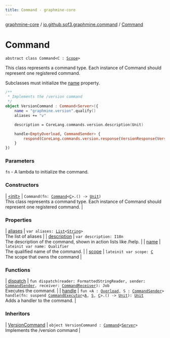 ```yaml
---
title: Command - graphmine-core
---
```


[graphmine-core](../../index.html) / [io.github.sof3.graphmine.command](../index.html) / [Command](./index.html)

# Command

`abstract class Command<C : `[`Scope`](../../io.github.sof3.graphmine.scope/-scope/index.html)`>`

This class represents a command type. Each instance of Command should represent one registered command.

Subclasses must initialize the [name](name.html) property.

``` kotlin
/**
 * Implements the /version command
 */
object VersionCommand : Command<Server>({
	name = "graphmine.version".qualify()
	aliases += "v"

	description = CoreLang.commands.version.description(Unit)

	handle<EmptyOverload, CommandSender> {
		respond(CoreLang.commands.version.response(VersionResponse(VersionInfo.VERSION)))
	}
})
```

### Parameters

`fn` - A lambda to initialize the command.

### Constructors

| [&lt;init&gt;](-init-.html) | `Command(fn: `[`Command`](./index.html)`<`[`C`](index.html#C)`>.() -> `[`Unit`](https://kotlinlang.org/api/latest/jvm/stdlib/kotlin/-unit/index.html)`)`<br>This class represents a command type. Each instance of Command should represent one registered command. |

### Properties

| [aliases](aliases.html) | `var aliases: `[`List`](https://kotlinlang.org/api/latest/jvm/stdlib/kotlin.collections/-list/index.html)`<`[`String`](https://kotlinlang.org/api/latest/jvm/stdlib/kotlin/-string/index.html)`>`<br>The list of aliases |
| [description](description.html) | `var description: I18n`<br>The description of the command, shown in action lists like /help. |
| [name](name.html) | `lateinit var name: Qualifier`<br>The qualified name of the command. |
| [scope](scope.html) | `lateinit var scope: `[`C`](index.html#C)<br>The scope that owns the command |

### Functions

| [dispatch](dispatch.html) | `fun dispatch(reader: FormattedStringReader, sender: `[`CommandSender`](../-command-sender.html)`, receiver: `[`CommandReceiver`](../-command-receiver/index.html)`): Job`<br>Executes the command. |
| [handle](handle.html) | `fun <A : `[`Overload`](../-overload/index.html)`, S : `[`CommandSender`](../-command-sender.html)`> handle(fn: suspend `[`CommandExecutor`](../-command-executor/index.html)`<`[`A`](handle.html#A)`, `[`S`](handle.html#S)`, `[`C`](index.html#C)`>.() -> `[`Unit`](https://kotlinlang.org/api/latest/jvm/stdlib/kotlin/-unit/index.html)`): `[`Unit`](https://kotlinlang.org/api/latest/jvm/stdlib/kotlin/-unit/index.html)<br>Adds a handler to the command. |

### Inheritors

| [VersionCommand](../../io.github.sof3.graphmine.command.impl/-version-command.html) | `object VersionCommand : `[`Command`](./index.html)`<`[`Server`](../../io.github.sof3.graphmine/-server/index.html)`>`<br>Implements the /version command |

